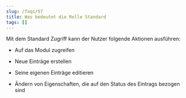 ```yaml
---
slug: /faqs/57
title: Was bedeutet die Rolle Standard
tags: []
---
```

Mit dem Standard Zugriff kann der Nutzer folgende Aktionen ausführen:

*   Auf das Modul zugreifen

*   Neue Einträge erstellen

*   Seine eigenen Einträge editieren

*   Ändern von Eigenschaften, die auf den Status des Eintrags bezogen sind